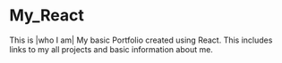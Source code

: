 # My_React

This is |who I am|
My basic Portfolio created using React.
This includes links to my all projects and basic information about me.
